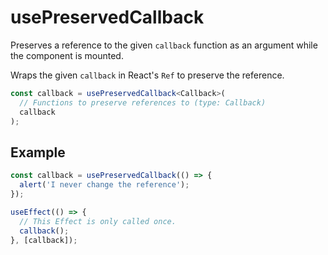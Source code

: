# usePreservedCallback

Preserves a reference to the given `callback` function as an argument while the component is mounted.

Wraps the given `callback` in React's `Ref` to preserve the reference.

```ts
const callback = usePreservedCallback<Callback>(
  // Functions to preserve references to (type: Callback)
  callback
);
```

## Example

```ts
const callback = usePreservedCallback(() => {
  alert('I never change the reference');
});

useEffect(() => {
  // This Effect is only called once.
  callback();
}, [callback]);
```
